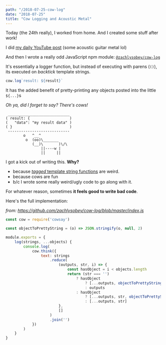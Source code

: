 ```yaml
---
path: "/2018-07-25-cow-log"
date: "2018-07-25"
title: "Cow Logging and Acoustic Metal"
---
```


Today (the 24th really), I worked from home. And I created some stuff after work!

I did [my daily YouTube post](../music/) (some acoustic guitar metal lol)

And then I wrote a really odd JavaScript npm module:
[`@zachlysobey/cow-log`](https://www.npmjs.com/package/@zachlysobey/cow-log)

It's essentially a logger function, but instead of executing with parens (`()`),
its executed on *backtick* template strings.

```javascript
cow.log`result: ${result}`
```

It has the added benefit of pretty-printing any objects posted into the little
`${...}`s

*Oh ya, did I forget to say? There's cows!*

```text
 ____________________________
( result: {                  )
(   "data": "my result data" )
( }                          )
 ----------------------------
        o   ^__^
         o  (oo)\_______
            (__)\       )\/\
                ||----w |
                ||     ||
```

I got a kick out of writing this. __Why?__

- because [*tagged* template string functions](https://developer.mozilla.org/en-US/docs/Web/JavaScript/Reference/Template_literals#Tagged_templates) are weird.
- because cows are fun
- b/c I wrote some really weird/ugly code to go along with it.

For whatever reason, sometimes **it feels good to write bad code**.

Here's the full implementation:

*from: https://github.com/zachlysobey/cow-log/blob/master/index.js*

```javascript
const cow = require('cowsay')

const objectToPrettyString = (o) => JSON.stringify(o, null, 2)

module.exports = {
    log(strings, ...objects) {
        console.log(
            cow.think({
                text: strings
                    .reduce(
                        (outputs, str, i) => {
                            const hasObject = i < objects.length
                            return (str === '')
                                ? hasObject
                                    ? [...outputs, objectToPrettyString(objects[i])]
                                    : outputs
                                : hasObject
                                    ? [...outputs, str, objectToPrettyString(objects[i])]
                                    : [...outputs, str]
                        },
                        []
                    )
                    .join('')
            })
        )
    }
}
```